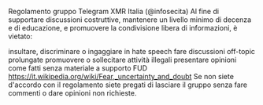Regolamento gruppo Telegram XMR Italia (@infosecita)
Al fine di supportare discussioni costruttive, mantenere un livello minimo di decenza e di educazione, e promuovere la condivisione libera di informazioni, è vietato:

insultare, discriminare o ingaggiare in hate speech
fare discussioni off-topic prolungate
promuovere o sollecitare attività illegali
presentare opinioni come fatti senza materiale a supporto
FUD https://it.wikipedia.org/wiki/Fear,_uncertainty_and_doubt
Se non siete d'accordo con il regolamento siete pregati di lasciare il gruppo senza fare commenti o dare opinioni non richieste.
